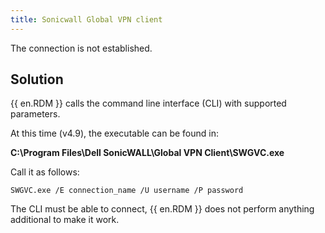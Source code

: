 ```yaml
---
title: Sonicwall Global VPN client
---
```

The connection is not established.
## Solution
{{ en.RDM }} calls the command line interface (CLI) with supported parameters.  

At this time (v4.9), the executable can be found in:  

**C:\Program Files\Dell SonicWALL\Global VPN Client\SWGVC.exe**  

Call it as follows:  

`SWGVC.exe /E connection_name /U username /P password`  

The CLI must be able to connect, {{ en.RDM }} does not perform anything additional to make it work.

